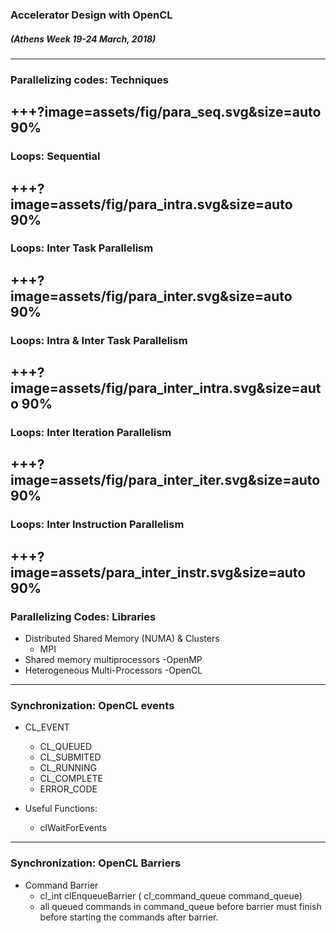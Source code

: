 ### Accelerator Design with OpenCL
##### (Athens Week 19-24 March, 2018) 
---
### Parallelizing codes: Techniques

+++?image=assets/fig/para_seq.svg&size=auto 90%
---
### Loops: Sequential
+++?image=assets/fig/para_intra.svg&size=auto 90%
---
### Loops: Inter Task Parallelism
+++?image=assets/fig/para_inter.svg&size=auto 90%
---
### Loops: Intra & Inter Task Parallelism
+++?image=assets/fig/para_inter_intra.svg&size=auto 90%
---
### Loops: Inter Iteration Parallelism
+++?image=assets/fig/para_inter_iter.svg&size=auto 90%
---
### Loops: Inter Instruction Parallelism
+++?image=assets/para_inter_instr.svg&size=auto 90%
---

### Parallelizing Codes: Libraries
- Distributed Shared Memory (NUMA) & Clusters
	- MPI
- Shared memory multiprocessors
	-OpenMP
- Heterogeneous Multi-Processors
	-OpenCL
---
### Synchronization: OpenCL events
- CL_EVENT
	- 	CL_QUEUED
	-	CL_SUBMITED
	-	CL_RUNNING
	-	CL_COMPLETE
	- 	ERROR_CODE

- Useful Functions:
	- clWaitForEvents
---
### Synchronization: OpenCL Barriers
-	Command Barrier
	-	cl_int clEnqueueBarrier (	cl_command_queue command_queue)
	-	all queued commands in command_queue before barrier must finish
		before starting the commands after barrier.

	

